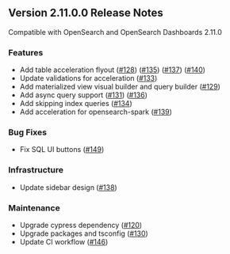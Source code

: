 ## Version 2.11.0.0 Release Notes

Compatible with OpenSearch and OpenSearch Dashboards 2.11.0

### Features

* Add table acceleration flyout ([#128](https://github.com/opensearch-project/dashboards-query-workbench/pull/128)) ([#135](https://github.com/opensearch-project/dashboards-query-workbench/pull/135)) ([#137](https://github.com/opensearch-project/dashboards-query-workbench/pull/137)) ([#140](https://github.com/opensearch-project/dashboards-query-workbench/pull/140))
* Update validations for acceleration ([#133](https://github.com/opensearch-project/dashboards-query-workbench/pull/133))
* Add materialized view visual builder and query builder ([#129](https://github.com/opensearch-project/dashboards-query-workbench/pull/129))
* Add async query support ([#131](https://github.com/opensearch-project/dashboards-query-workbench/pull/131)) ([#136](https://github.com/opensearch-project/dashboards-query-workbench/pull/136))
* Add skipping index queries ([#134](https://github.com/opensearch-project/dashboards-query-workbench/pull/134))
* Add acceleration for opensearch-spark ([#139](https://github.com/opensearch-project/dashboards-query-workbench/pull/139))

### Bug Fixes

* Fix SQL UI buttons ([#149](https://github.com/opensearch-project/dashboards-query-workbench/pull/149))

### Infrastructure

* Update sidebar design ([#138](https://github.com/opensearch-project/dashboards-query-workbench/pull/138))

### Maintenance

* Upgrade cypress dependency ([#120](https://github.com/opensearch-project/dashboards-query-workbench/pull/120))
* Upgrade packages and tsconfig ([#130](https://github.com/opensearch-project/dashboards-query-workbench/pull/130))
* Update CI workflow ([#146](https://github.com/opensearch-project/dashboards-query-workbench/pull/146))
